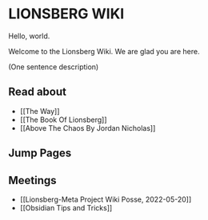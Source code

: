 # LIONSBERG WIKI

Hello, world.

Welcome to the Lionsberg Wiki. We are glad you are here. 

(One sentence description)

## Read about 
- [[The Way]]
- [[The Book Of Lionsberg]]
- [[Above The Chaos By Jordan Nicholas]]




## Jump Pages


## Meetings

- [[Lionsberg-Meta Project Wiki Posse, 2022-05-20]]
- [[Obsidian Tips and Tricks]]

